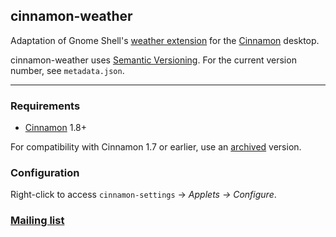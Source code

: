 ## cinnamon-weather

Adaptation of Gnome Shell's [weather extension](https://github.com/simon04/gnome-shell-extension-weather) for the [Cinnamon](http://cinnamon.linuxmint.com) desktop.

cinnamon-weather uses [Semantic Versioning](http://semver.org/).  For the current version number, see `metadata.json`.  

----

### Requirements

* [Cinnamon](https://github.com/linuxmint/Cinnamon) 1.8+ 

For compatibility with Cinnamon 1.7 or earlier, use an [archived](https://github.com/mockturtl/cinnamon-weather/tags) version.

### Configuration

Right-click to access `cinnamon-settings` -> _Applets -> Configure_.

### [Mailing list](http://groups.google.com/group/cinnamon-weather)

